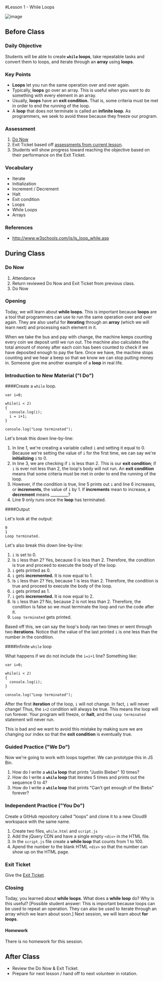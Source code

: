 #Lesson 1 - While Loops

![image](http://i.imgur.com/VxptVvS.jpg)

## Before Class

### Daily Objective

Students will be able to create **``while`` loops**, take repeatable tasks and convert them to loops, and iterate through an **array** using **loops**.

### Key Points

* **Loops** let you run the same operation over and over again.
* Typically, **loops** go over an array. This is useful when you want to do something with every element in an array.
* Usually, **loops** have an **exit condition.** That is, some criteria must be met in order to end the running of the loop.
* A **loop** that does not terminate is called an **infinite loop**. As programmers, we seek to avoid these because they freeze our program.

### Assessment

1. [Do Now](assessments/do_now.md)
2. Exit Ticket based off [assessments from current lesson](assessments/exit_ticket.md).
3. Students will show progress toward reaching the objective based on their performance on the Exit Ticket.

### Vocabulary

* Iterate
* Initialization 
* Increment / Decrement
* Halt
* Exit condition
* Loops
* While Loops
* Arrays

### References

* http://www.w3schools.com/js/js_loop_while.asp

## During Class

### Do Now

1. Attendance
2. Return reviewed Do Now and Exit Ticket from previous class.
3. Do Now 

### Opening

Today, we will learn about **while loops**. This is important because **loops** are a tool that programmers can use to run the same operation over and over again. They are also useful for **iterating** through an **array** (which we will learn next) and processing each element in it. 

When we take the bus and pay with change, the machine keeps counting every coin we deposit until we run out. The machine also calculates the total amount of money after each coin has been counted to check if we have deposited enough to pay the fare. Once we have, the machine stops counting and we hear a beep so that we know we can stop putting money in. Someone give me another example of a **loop** in real life. 

### Introduction to New Material ("I Do")

####Create a `while` loop.

```
var i=0;

while(i < 2)
{
  console.log(i);
  i = i+1;
}

console.log("Loop terminated");
```



Let's break this down line-by-line:

1. In line 1, we're creating a variable called `i` and setting it equal to 0. Because we're setting the value of `i` for the first time, we can say we're **initializing** `i` to 0. 
2. In line 3, we are checking if `i` is less than 2. This is our **exit condition**; if `i` is ever not less than 2, the loop's body will not run. An **exit condition** means that some criteria must be met in order to end the running of the loop.
3. However, if the condition is true, line 5 prints out `i` and line 6 increases, or **increments**, the value of `i` by 1. If **increments** mean to increase, a **decrement** means _________? 
4. Line 9 only runs once the **loop** has terminated.

####Output

Let's look at the output:

```
0
1
Loop terminated.
```

Let's also break this down line-by-line:

1. `i` is set to 0.
2. Is `i` less than 2? Yes, because 0 is less than 2. Therefore, the condition is true and proceed to execute the body of the loop.
3. `i` gets printed as 0.
4. `i` gets **incremented.** It is now equal to 1.
5. Is `i` less than 2? Yes, because 1 is less than 2. Therefore, the condition is true and proceed to execute the body of the loop.
6. `i` gets printed as 1.
7. `i` gets **incremented.** It is now equal to 2.
8. Is `i` less than 2? No, because 2 is not less than 2. Therefore, the condition is false so we must terminate the loop and run the code after it.
9. `Loop terminated` gets printed.

Based off this, we can say the loop's body ran two times or went through two **iterations**. Notice that the value of the last printed `i` is one less than the number in the condition.

####Infinite `while` loop

What happens if we do not include the `i=i+1` line? Something like: 

```
var i=0;

while(i < 2)
{
  console.log(i);
}

console.log("Loop terminated");
```

After the first **iteration** of the loop, `i` will not change. In fact, `i` will never change! Thus, the `i<2` condition will always be true. This means the loop will run forever. Your program will freeze, or **halt**, and the `Loop terminated` statement will never run.

This is bad and we want to avoid this mistake by making sure we are changing our index so that the **exit condition** is eventually true.

### Guided Practice ("We Do")

Now we're going to work with loops together. We can prototype this in JS Bin.

1. How do I write a **`while` loop** that prints "Justin Bieber" 10 times?
2. How do I write a **`while` loop** that iterates 5 times and prints out the sequence 0 to 4?
3. How do I write a **`while` loop** that prints "Can't get enough of the Biebs" forever?


### Independent Practice ("You Do")
Create a GitHub repository called "loops" and clone it to a new Cloud9 workspace with the same name.

1. Create two files, `while.html` and `script.js`
2. Add the jQuery CDN and have a single empty `<div>` in the HTML file.
3. In the `script.js` file create a **while loop** that counts from 1 to 100.
4. Apend the number to the blank HTML `<div>` so that the number can show up on the HTML page.

### Exit Ticket

Give the [Exit Ticket](assessments/exit_ticket.md).

### Closing

Today, you learned about **while loops**. What does a **while loop** do? Why is this useful? [Possible student answer: This is important because loops can be used to repeat an operation. They can also be used to iterate through an array which we learn about soon.]  Next session, we will learn about **for loops**.

#### Homework
There is no homework for this session.

## After Class

* Review the Do Now & Exit Ticket. 
* Prepare for next lesson / hand off to next volunteer in rotation.
